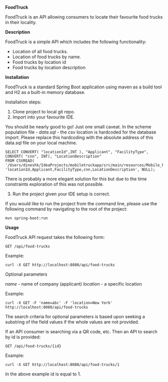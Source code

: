 **FoodTruck**

FoodTruck is an API allowing consumers to locate their favourite food trucks in their locality.

**Description**

FoodTruck is a simple API which includes the following functionality:
- Location of all food trucks.
- Location of food trucks by name.
- Food trucks by location id
- Food trucks by location description

**Installation**

FoodTruck is a standard Spring Boot application using maven as a build tool and H2 as a built-in memory database.

Installation steps:
1. Clone project to local git repo.
2. Import into your favourite IDE.

You should be nearly good to go! Just one small caveat. In the scheme population file - *data.sql* - the csv location is hardcoded for the database import. Please replace this hardcoding with the absolute address of this data.sql file on your local machine.

````INSERT INTO FoodTrucks (LocationId,Applicant,FacilityType,Cnn,LocationDescription)
SELECT CONVERT( "locationId",INT ), "Applicant", "FacilityType", CONVERT( "cnn", INT), "LocationDescription"
FROM CSVREAD( '/Users/dineshk/IdeaProjects/mobiletruckapp/src/main/resources/Mobile_Food_Facility_Permit.csv', 'locationId,Applicant,FacilityType,cnn,LocationDescription', NULL);
````
There is probably a more elegant solution for this but due to the time constraints exploration of this was not possible.

3. Run the project given your IDE setup is correct.

If you would like to run the project from the command line, please use the following command by navigating to the root of the project:

`mvn spring-boot:run`

**Usage**

FoodTruck API request takes the following form:

`GET /api/food-trucks`

Example:

`curl -X GET http://localhost:8080/api/food-trucks`

Optional parameters

*name* - name of company (applicant)
*location* - a specific location

Example:

`curl -X GET -F 'name=abc' -F 'location=New York' http://localhost:8080/api/food-trucks`

The search criteria for optional parameters is based upon seeking a substring of the field values if the whole values are not provided.

If an API consumer is searching via a QR code, etc. Then an API to search by id is provided:

`GET /api/food-trucks/{id}`

Example:

`curl -X GET http://localhost:8080/api/food-trucks/1`

In the above example id is equal to 1.

